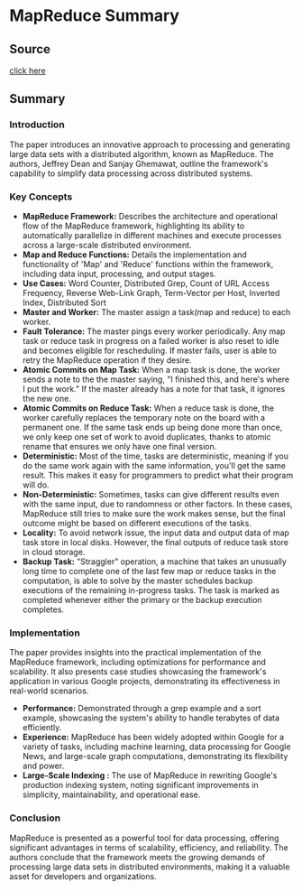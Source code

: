 # MapReduce Summary

## Source

[click here](https://static.googleusercontent.com/media/research.google.com/en//archive/mapreduce-osdi04.pdf)

## Summary

### Introduction

The paper introduces an innovative approach to processing and generating large data sets with a distributed algorithm, known as MapReduce. The authors, Jeffrey Dean and Sanjay Ghemawat, outline the framework's capability to simplify data processing across distributed systems.

### Key Concepts

- **MapReduce Framework:** Describes the architecture and operational flow of the MapReduce framework, highlighting its ability to automatically parallelize in different machines and execute processes across a large-scale distributed environment.
- **Map and Reduce Functions:** Details the implementation and functionality of 'Map' and 'Reduce' functions within the framework, including data input, processing, and output stages.
- **Use Cases:** Word Counter, Distributed Grep, Count of URL Access Frequency, Reverse Web-Link Graph, Term-Vector per Host, Inverted Index, Distributed Sort
- **Master and Worker:** The master assign a task(map and reduce) to each worker.
- **Fault Tolerance:** The master pings every worker periodically. Any map task or reduce task in progress on a failed worker is also reset to idle and becomes eligible for rescheduling. If master fails, user is able to retry the MapReduce operation if they desire.
- **Atomic Commits on Map Task:** When a map task is done, the worker sends a note to the the master saying, "I finished this, and here's where I put the work." If the master already has a note for that task, it ignores the new one.
- **Atomic Commits on Reduce Task:** When a reduce task is done, the worker carefully replaces the temporary note on the board with a permanent one. If the same task ends up being done more than once, we only keep one set of work to avoid duplicates, thanks to atomic rename that ensures we only have one final version.
-  **Deterministic:** Most of the time, tasks are deterministic, meaning if you do the same work again with the same information, you'll get the same result. This makes it easy for programmers to predict what their program will do.
-  **Non-Deterministic:** Sometimes, tasks can give different results even with the same input, due to randomness or other factors. In these cases, MapReduce still tries to make sure the work makes sense, but the final outcome might be based on different executions of the tasks.
-  **Locality:** To avoid network issue, the input data and output data of map task store in local disks. However, the final outputs of reduce task store in cloud storage.
-  **Backup Task:** "Straggler" operation, a machine that takes an unusually long time to complete one of the last few map or reduce tasks in the computation, is able to solve by the master schedules backup executions of the remaining in-progress tasks. The task is marked as completed whenever either the primary or the backup execution completes.

### Implementation

The paper provides insights into the practical implementation of the MapReduce framework, including optimizations for performance and scalability. It also presents case studies showcasing the framework's application in various Google projects, demonstrating its effectiveness in real-world scenarios.

-  **Performance:** Demonstrated through a grep example and a sort example, showcasing the system's ability to handle terabytes of data efficiently.
-  **Experience:** MapReduce has been widely adopted within Google for a variety of tasks, including machine learning, data processing for Google News, and large-scale graph computations, demonstrating its flexibility and power.
-  **Large-Scale Indexing :** The use of MapReduce in rewriting Google's production indexing system, noting significant improvements in simplicity, maintainability, and operational ease.

### Conclusion

MapReduce is presented as a powerful tool for data processing, offering significant advantages in terms of scalability, efficiency, and reliability. The authors conclude that the framework meets the growing demands of processing large data sets in distributed environments, making it a valuable asset for developers and organizations.

